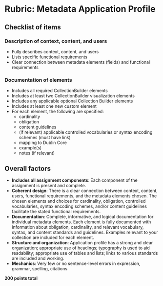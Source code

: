 # Rubric: Metadata Application Profile
## Checklist of items
### Description of context, content, and users
- Fully describes context, content, and users
- Lists specific functional requirements
- Clear connection between metadata elements (fields) and functional requirements
### Documentation of elements
- Includes all required CollectionBuilder elements
- Includes at least two CollectionBuilder visualization elements
- Includes any applicable optional Collection Builder elements
- Includes at least one new custom element
- For each element, the following are specified:
  - cardinality
  - obligation
  - content guidelines
  - (if relevant) applicable controlled vocabularies or syntax encoding schemes (must have link)
  - mapping to Dublin Core
  - example(s)
  - notes (if relevant)

## Overall factors
- **Includes all assignment components**: Each component of the assignment is present and complete.
- **Coherent design**: There is a clear connection between context, content, users, functional requirements, and the metadata elements chosen. The chosen elements and choices for cardinality, obligation, controlled vocabularies, syntax encoding schemes, and/or content guidelines facilitate the stated functional requirements.
- **Documentation**: Complete, informative, and logical documentation for individual metadata elements. Each element is fully documented with information about obligation, cardinality, and relevant vocabulary, syntax, and content standards and guidelines. Examples relevant to your collection are included for each element.
- **Structure and organization**: Application profile has a strong and clear organization; appropriate use of headings; typography is used to aid readability; appropriate use of tables and lists; links to various standards are included and working.
- **Mechanics**: Very few or no sentence-level errors in expression, grammar, spelling, citations

**200 points total**
